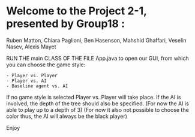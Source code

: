 # Welcome to the Project 2-1, presented by Group18 :
Ruben Matton, Chiara Paglioni, Ben Hasenson, Mahshid Ghaffari, Veselin Nasev, Alexis Mayet

RUN THE main CLASS OF THE FILE App.java to open our GUI,
from which you can choose the game style: 

    - Player vs. Player 
    - Player vs. AI
    - Baseline agent vs. AI

If no game style is selected Player vs. Player will take place. 
If the AI is involved, the depth of the tree should also be specified.
(For now the AI is able to play up to a depth of 3)
(For now it also not possible to choose the color thus, the AI will always be the black player)

Enjoy
